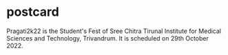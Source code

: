 # postcard
Pragati2k22 is the Student's Fest of Sree Chitra Tirunal Institute for Medical Sciences and Technology, Trivandrum. It is scheduled on 29th October 2022.
